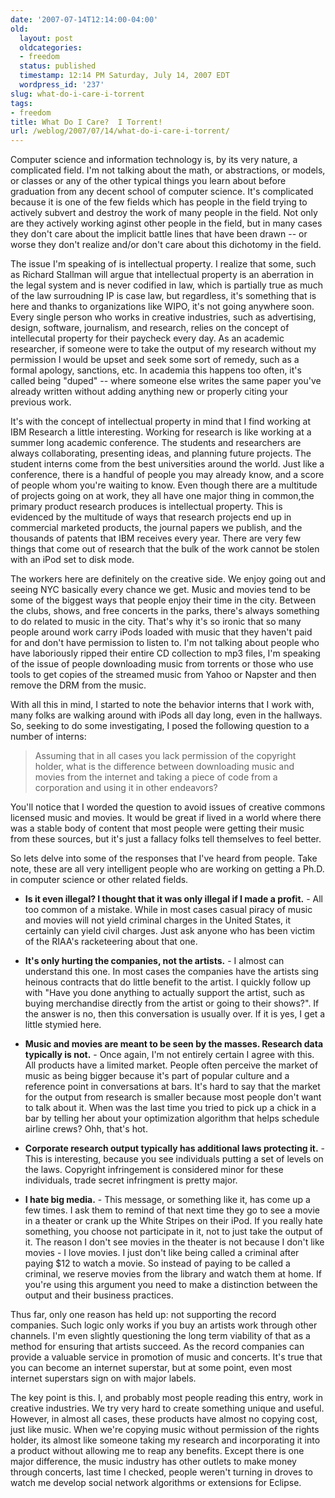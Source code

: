 ```yaml
---
date: '2007-07-14T12:14:00-04:00'
old:
  layout: post
  oldcategories:
  - freedom
  status: published
  timestamp: 12:14 PM Saturday, July 14, 2007 EDT
  wordpress_id: '237'
slug: what-do-i-care-i-torrent
tags:
- freedom
title: What Do I Care?  I Torrent!
url: /weblog/2007/07/14/what-do-i-care-i-torrent/
---
```


Computer science and information technology is, by its very nature, a complicated field.  I'm not talking about the math, or abstractions, or models, or classes or any of the other typical things you learn about before graduation from any decent school of computer science.  It's complicated because it is one of the few fields which has people in the field trying to actively subvert and destroy the work of many people in the field.  Not only are they actively working aginst other people in the field, but in many cases they don't care about the implicit battle lines that have been drawn -- or worse they don't realize and/or don't care about this dichotomy in the field.

The issue I'm speaking of is intellectual property.  I realize that some, such as Richard Stallman will argue that intellectual property is an aberration in the legal system and is never codified in law, which is partially true as much of the law surroudning IP is case law, but regardless, it's something that is here and thanks to organizations like WIPO, it's not going anywhere soon. Every single person who works in creative industries, such as advertising, design, software, journalism, and research, relies on the concept of intellecutal property for their paycheck every day.  As an academic researcher, if someone were to take the output of my research without my permission I would be upset and seek some sort of remedy, such as a formal apology, sanctions, etc. In academia this happens too often, it's called being "duped" -- where someone else writes the same paper you've already written without adding anything new or properly citing your previous work.

It's with the concept of intellectual property in mind that I find working at IBM Research a little interesting.  Working for research is like working at a summer long academic conference.  The students and researchers are always collaborating, presenting ideas, and planning future projects.  The student interns come from the best universities around the world.  Just like a conference, there is a handful of people you may already know, and a score of people whom you're waiting to know.  Even though there are a multitude of projects going on at work, they all have one major thing in common,the primary product research produces is intellectual property.  This is evidenced by the multitude of ways that research projects end up in commercial marketed products, the journal papers we publish, and the thousands of patents that IBM receives every year.  There are very few things that come out of research that the bulk of the work cannot be stolen with an iPod set to disk mode.

The workers here are definitely on the creative side.  We enjoy going out and seeing NYC basically every chance we get.  Music and movies tend to be some of the biggest ways that people enjoy their time in the city.  Between the clubs, shows, and free concerts in the parks, there's always something to do related to music in the city.  That's why it's so ironic that so many people around work carry iPods loaded with music that they haven't paid for and don't have permission to listen to.  I'm not talking about people who have laboriously ripped their entire CD collection to mp3 files, I'm speaking of the issue of people downloading music from torrents or those who use tools to get copies of the streamed music from Yahoo or Napster and then remove the DRM from the music.

With all this in mind, I started to note the behavior interns that I work with, many folks are walking around with iPods all day long, even in the hallways.  So, seeking to do some investigating, I posed the following question to a number of interns:


> Assuming that in all cases you lack permission of the copyright holder, what is the difference between downloading music and movies from the internet and taking a piece of code from a corporation and using it in other endeavors?


You'll notice that I worded the question to avoid issues of creative commons licensed music and movies.  It would be great if lived in a world where there was a stable body of content that most people were getting their music from these sources, but it's just a fallacy folks tell themselves to feel better.

So lets delve into some of the responses that I've heard from people.  Take note, these are all very intelligent people who are working on getting a Ph.D. in computer science or other related fields.




  * **Is it even illegal?  I thought that it was only illegal if I made a profit.** - All too common of a mistake.  While in most cases casual piracy of music and movies will not yield criminal charges in the United States, it certainly can yield civil charges.  Just ask anyone who has been victim of the RIAA's racketeering about that one.


  * **It's only hurting the companies, not the artists.** - I almost can understand this one.  In most cases the companies have the artists sing heinous contracts that do little benefit to the artist.  I quickly follow up with "Have you done anything to actually support the artist, such as buying merchandise directly from the artist or going to their shows?".  If the answer is no, then this conversation is usually over.  If it is yes, I get a little stymied here.


  * **Music and movies are meant to be seen by the masses.  Research data typically is not.** - Once again, I'm not entirely certain I agree with this. All products have a limited market.  People often perceive the market of music as being bigger because it's part of popular culture and a reference point in conversations at bars.  It's hard to say that the market for the output from research is smaller because most people don't want to talk about it.  When was the last time you tried to pick up a chick in a bar by telling her about your optimization algorithm that helps schedule airline crews?  Ohh, that's hot.


  * **Corporate research output typically has additional laws protecting it.** - This is interesting, because you see individuals putting a set of levels on the laws.  Copyright infringement is considered minor for these individuals, trade secret infringment is pretty major.


  * **I hate big media.** - This message, or something like it, has come up a few times.  I ask them to remind of that next time they go to see a movie in a theater or crank up the White Stripes on their iPod.  If you really hate something, you choose not participate in it, not to just take the output of it.  The reason I don't see movies in the theater is not because I don't like movies - I love movies.  I just don't like being called a criminal after paying $12 to watch a movie.  So instead of paying to be called a criminal, we reserve movies from the library and watch them at home. If you're using this argument you need to make a distinction between the output and their business practices.


Thus far, only one reason has held up: not supporting the record companies. Such logic only works if you buy an artists work through other channels.  I'm even slightly questioning the long term viability of that as a method for ensuring that artists succeed.  As the record companies can provide a valuable service in promotion of music and concerts.  It's true that you can become an internet superstar, but at some point, even most internet superstars sign on with major labels.

The key point is this.  I, and probably most people reading this entry, work in creative industries.  We try very hard to create something unique and useful. However, in almost all cases, these products have almost no copying cost, just like music.  When we're copying music without permission of the rights holder, its almost like someone taking my research and incorporating it into a product without allowing me to reap any benefits.  Except there is one major difference, the music industry has other outlets to make money through concerts, last time I checked, people weren't turning in droves to watch me develop social network algorithms or extensions for Eclipse.